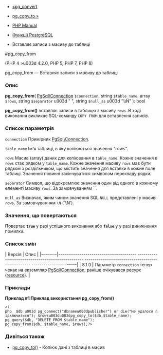 - [«pg_convert](function.pg-convert.md)
- [pg_copy_to »](function.pg-copy-to.md)

- [PHP Manual](index.md)
- [Функції PostgreSQL](ref.pgsql.md)
- Вставляє записи з масиву до таблиці

#pg_copy_from

(PHP 4 \>u003d 4.2.0, PHP 5, PHP 7, PHP 8)

pg_copy_from — Вставляє записи з масиву до таблиці

### Опис

**pg_copy_from**(
[PgSql\Connection](class.pgsql-connection.md) `$connection`,
string `$table_name`,
array `$rows`,
string `$separator` u003d " ",
string `$null_as` u003d "\\\N"
): bool

**pg_copy_from()** вставляє записи в таблицю з масиву `rows`. В ході
виконання викликає SQL-команду `COPY FROM` для вставлення записів.

### Список параметрів

`connection`
Примірник [PgSql\Connection](class.pgsql-connection.md).

`table_name`
Ім'я таблиці, в яку копіюються значення "rows".

`rows`
Масив (array) даних для копіювання в `table_name`. Кожне значення в
`rows` стає рядком у `table_name`. Кожне значення масиву `rows`
має бути рядком з роздільником, що містить значення для вставки в
кожне поле таблиці. Значення повинні закінчуватися символом перекладу
рядки.

`separator`
Символ, що відокремлює значення один від одного в кожному елементі масиву
`rows`. За замовчуванням ``.

`null_as`
Визначає, яким чином значення SQL `NULL` представлені у масиві
`rows`. За замовчуванням `\N` (`\N').

### Значення, що повертаються

Повертає **`true`** у разі успішного виконання або **`false`** у
у разі виникнення помилки.

### Список змін

| Версія | Опис |
|--------|---------------------------------------- -------------------------------------------------- -------------------------------------------------- -----------------------|
| 8.1.0 | Параметр `connection` тепер чекає на екземпляр [PgSql\Connection](class.pgsql-connection.md); раніше очікувався ресурс ([resource](language.types.resource.md)). |

### Приклади

**Приклад #1 Приклад використання **pg_copy_from()****

` <?php  $db u003d pg_connect("dbnameu003dpublisher") or die("Не удалося підключитися"); $rowsu003du003dpg_copy_to($db,$table_name); pg_query($db, "DELETE FROM $table_name"); pg_copy_from($db, $table_name, $rows);?> `

### Дивіться також

- [pg_copy_to()](function.pg-copy-to.md) - Копіює дані з
таблиці в масив
